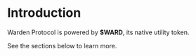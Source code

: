 ﻿---
sidebar_position: 1
---

# Introduction

Warden Protocol is powered by **$WARD**, its native utility token.

See the sections below to learn more.
